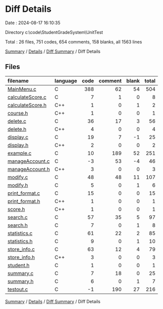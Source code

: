 # Diff Details

Date : 2024-08-17 16:10:35

Directory c:\\code\\StudentGradeSystem\\UnitTest

Total : 26 files,  751 codes, 654 comments, 158 blanks, all 1563 lines

[Summary](results.md) / [Details](details.md) / [Diff Summary](diff.md) / Diff Details

## Files
| filename | language | code | comment | blank | total |
| :--- | :--- | ---: | ---: | ---: | ---: |
| [MainMenu.c](/MainMenu.c) | C | 388 | 62 | 54 | 504 |
| [calculateScore.c](/calculateScore.c) | C | 7 | 1 | 0 | 8 |
| [calculateScore.h](/calculateScore.h) | C++ | 1 | 0 | 1 | 2 |
| [course.h](/course.h) | C++ | 1 | 0 | 0 | 1 |
| [delete.c](/delete.c) | C | 36 | 17 | 3 | 56 |
| [delete.h](/delete.h) | C++ | 4 | 0 | 0 | 4 |
| [display.c](/display.c) | C | 19 | 7 | -1 | 25 |
| [display.h](/display.h) | C++ | 2 | 0 | 0 | 2 |
| [example.c](/example.c) | C | 10 | 189 | 52 | 251 |
| [manageAccount.c](/manageAccount.c) | C | -3 | 53 | -4 | 46 |
| [manageAccount.h](/manageAccount.h) | C++ | 3 | 0 | 0 | 3 |
| [modify.c](/modify.c) | C | 48 | 48 | 11 | 107 |
| [modify.h](/modify.h) | C | 5 | 0 | 1 | 6 |
| [print_format.c](/print_format.c) | C | 15 | 0 | 0 | 15 |
| [print_format.h](/print_format.h) | C++ | 1 | 0 | 0 | 1 |
| [score.h](/score.h) | C++ | 1 | 0 | 0 | 1 |
| [search.c](/search.c) | C | 57 | 35 | 5 | 97 |
| [search.h](/search.h) | C | 7 | 0 | 1 | 8 |
| [statistics.c](/statistics.c) | C | 61 | 22 | 2 | 85 |
| [statistics.h](/statistics.h) | C | 9 | 0 | 1 | 10 |
| [store_info.c](/store_info.c) | C | 63 | 12 | 4 | 79 |
| [store_info.h](/store_info.h) | C++ | 3 | 0 | 0 | 3 |
| [student.h](/student.h) | C | 1 | 0 | 0 | 1 |
| [summary.c](/summary.c) | C | 7 | 18 | 0 | 25 |
| [summary.h](/summary.h) | C | 6 | 0 | 1 | 7 |
| [testout.c](/testout.c) | C | -1 | 190 | 27 | 216 |

[Summary](results.md) / [Details](details.md) / [Diff Summary](diff.md) / Diff Details